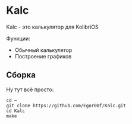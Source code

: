 Kalc
===

Kalc - это калькулятор для KolibriOS

Функции:
+ Обычный калькулятор
+ Построение графиков

Сборка
---
Ну тут всё просто:
```
cd ~
git clone https://github.com/Egor00f/Kalc.git
cd Kalc
make
```
